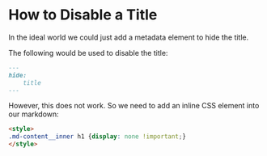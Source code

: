 # How to Disable a Title

In the ideal world we could just add a metadata element to hide the title.

The following would be used to disable the title:

```markdown
---
hide:
    title
---
```

However, this does not work.  So we need to add an inline CSS element into our markdown:

```html
<style>
.md-content__inner h1 {display: none !important;}
</style>
```

